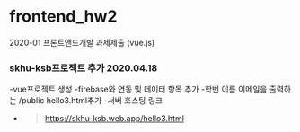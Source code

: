 # frontend_hw2
2020-01 프론트앤드개발 과제제출 (vue.js)

### skhu-ksb프로젝트 추가 2020.04.18
-vue프로젝트 생성
-firebase와 연동 및 데이터 항목 추가
-학번 이름 이메일을 출력하는 /public hello3.html추가
-서버 호스팅 링크
* > https://skhu-ksb.web.app/hello3.html